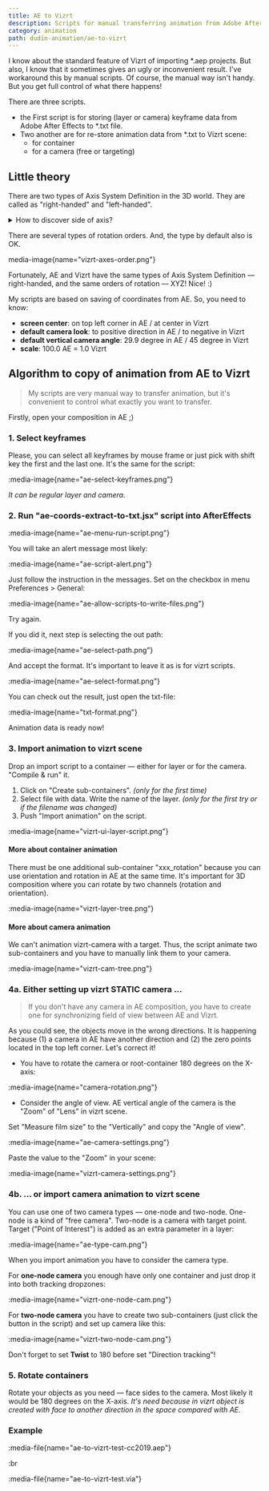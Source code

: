 ```yaml
---
title: AE to Vizrt
description: Scripts for manual transferring animation from Adobe After Effects to Vizrt.
category: animation
path: dudin-animation/ae-to-vizrt
---
```


I know about the standard feature of Vizrt of importing \*.aep projects. But also, I know that it sometimes gives an ugly or inconvenient result. I've workaround this by manual scripts. Of course, the manual way isn't handy. But you get full control of what there happens!

There are three scripts.

- the First script is for storing (layer or camera) keyframe data from Adobe After Effects to \*.txt file.
- Two another are for re-store animation data from \*.txt to Vizrt scene:
  - for container
  - for a camera (free or targeting)

## Little theory

There are two types of Axis System Definition in the 3D world. They are called as "right-handed" and "left-handed".

<details>

<summary>How to discover side of axis?</summary>

Just look at your palms and count your fingers:

<ol>
<li>Thumb — X</li>
<li>Index — Y</li>
<li>Middle — Z</li>
</ol>

:media-image{name="axes-system-definition.png"}

</details>

There are several types of rotation orders. And, the type by default also is OK.

media-image{name="vizrt-axes-order.png"}

Fortunately, AE and Vizrt have the same types of Axis System Definition — right-handed, and the same orders of rotation — XYZ! Nice! :)

My scripts are based on saving of coordinates from AE. So, you need to know:

- **screen center**: on top left corner in AE / at center in Vizrt
- **default camera look**: to positive direction in AE / to negative in Vizrt
- **default vertical camera angle**: 29.9 degree in AE / 45 degree in Vizrt
- **scale**: 100.0 AE = 1.0 Vizrt

## Algorithm to copy of animation from AE to Vizrt

> My scripts are very manual way to transfer animation, but it's convenient to control what exactly you want to transfer.

Firstly, open your composition in AE ;)

### 1. Select keyframes

Please, you can select all keyframes by mouse frame or just pick with shift key the first and the last one. It's the same for the script:

:media-image{name="ae-select-keyframes.png"}

_It can be regular layer and camera._

### 2. Run "ae-coords-extract-to-txt.jsx" script into AfterEffects

:media-image{name="ae-menu-run-script.png"}

You will take an alert message most likely:

:media-image{name="ae-script-alert.png"}

Just follow the instruction in the messages. Set on the checkbox in menu Preferences > General:

:media-image{name="ae-allow-scripts-to-write-files.png"}

Try again.

If you did it, next step is selecting the out path:

:media-image{name="ae-select-path.png"}

And accept the format. It's important to leave it as is for vizrt scripts.

:media-image{name="ae-select-format.png"}

You can check out the result, just open the txt-file:

:media-image{name="txt-format.png"}

Animation data is ready now!

### 3. Import animation to vizrt scene

Drop an import script to a container — either for layer or for the camera. "Compile & run" it.

1. Click on "Create sub-containers". _(only for the first time)_
2. Select file with data. Write the name of the layer. _(only for the first try or if the filename was changed)_
3. Push "Import animation" on the script.

:media-image{name="vizrt-ui-layer-script.png"}

#### More about container animation

There must be one additional sub-container "xxx_rotation" because you can use orientation and rotation in AE at the same time. It's important for 3D composition where you can rotate by two channels (rotation and orientation).

:media-image{name="vizrt-layer-tree.png"}

#### More about camera animation

We can't animation vizrt-camera with a target. Thus, the script animate two sub-containers and you have to manually link them to your camera.

:media-image{name="vizrt-cam-tree.png"}

### 4a. Either setting up vizrt STATIC camera ...

> If you don't have any camera in AE composition, you have to create one for synchronizing field of view between AE and Vizrt.

As you could see, the objects move in the wrong directions. It is happening because (1) a camera in AE have another direction and (2) the zero points located in the top left corner. Let's correct it!

- You have to rotate the camera or root-container 180 degrees on the X-axis:

:media-image{name="camera-rotation.png"}

- Consider the angle of view. AE vertical angle of the camera is the "Zoom" of "Lens" in vizrt scene.

Set "Measure film size" to the "Vertically" and copy the "Angle of view".

:media-image{name="ae-camera-settings.png"}

Paste the value to the "Zoom" in your scene:

:media-image{name="vizrt-camera-settings.png"}

### 4b. ... or import camera animation to vizrt scene

You can use one of two camera types — one-node and two-node. One-node is a kind of "free camera". Two-node is a camera with target point. Target ("Point of Interest") is added as an extra parameter in a layer:

:media-image{name="ae-type-cam.png"}

When you import animation you have to consider the camera type.

For **one-node camera** you enough have only one container and just drop it into both tracking dropzones:

:media-image{name="vizrt-one-node-cam.png"}

For **two-node camera** you have to create two sub-containers (just click the button in the script) and set up camera like this:

:media-image{name="vizrt-two-node-cam.png"}

Don't forget to set **Twist** to 180 before set "Direction tracking"!

### 5. Rotate containers

Rotate your objects as you need — face sides to the camera. Most likely it would be 180 degrees on the X-axis. _It's need because in vizrt object is created with face to another direction in the space compared with AE._

### Example

:media-file{name="ae-to-vizrt-test-cc2019.aep"}

:br

:media-file{name="ae-to-vizrt-test.via"}

<!-- Download AE file [ae-to-vizrt-test-cc2019.aep](/images/scripts/ae-to-vizrt/ae-to-vizrt-test-cc2019.aep "download") -->

<!-- Download Vizrt scene [ae-to-vizrt-test.via](/images/scripts/ae-to-vizrt/ae-to-vizrt-test.via "download") -->
